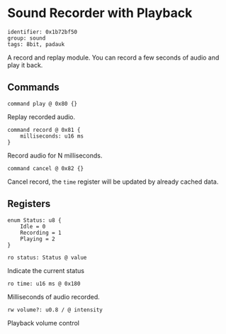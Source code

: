 # Sound Recorder with Playback

    identifier: 0x1b72bf50
    group: sound
    tags: 8bit, padauk
    
A record and replay module. You can record a few seconds of audio and play it back.

## Commands

    command play @ 0x80 {}
    
Replay recorded audio.
    
    command record @ 0x81 {
        milliseconds: u16 ms
    }
    
Record audio for N milliseconds.

    command cancel @ 0x82 {}
    
Cancel record, the `time` register will be updated by already cached data.

## Registers

    enum Status: u8 {
        Idle = 0
        Recording = 1
        Playing = 2
    }

    ro status: Status @ value

Indicate the current status 

    ro time: u16 ms @ 0x180
    
Milliseconds of audio recorded.

    rw volume?: u0.8 / @ intensity

Playback volume control 

